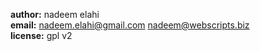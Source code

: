 **author:** nadeem elahi<br>
**email:** nadeem.elahi@gmail.com nadeem@webscripts.biz<br>
**license:** gpl v2

